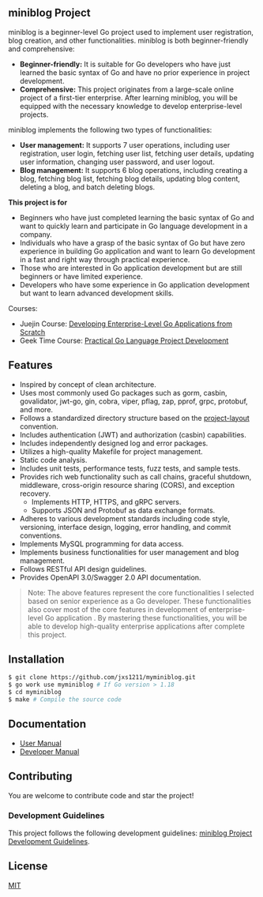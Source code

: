## miniblog Project

miniblog is a beginner-level Go project used to implement user registration, blog creation, and other functionalities. miniblog is both beginner-friendly and comprehensive:

- **Beginner-friendly:** It is suitable for Go developers who have just learned the basic syntax of Go and have no prior experience in project development.
- **Comprehensive:** This project originates from a large-scale online project of a first-tier enterprise. After learning miniblog, you will be equipped with the necessary knowledge to develop enterprise-level projects.

miniblog implements the following two types of functionalities:
- **User management:** It supports 7 user operations, including user registration, user login, fetching user list, fetching user details, updating user information, changing user password, and user logout.
- **Blog management:** It supports 6 blog operations, including creating a blog, fetching blog list, fetching blog details, updating blog content, deleting a blog, and batch deleting blogs.

**This project is for**

- Beginners who have just completed learning the basic syntax of Go and want to quickly learn and participate in Go language development in a company.
- Individuals who have a grasp of the basic syntax of Go but have zero experience in building Go application  and want to learn Go development in a fast and right way through practical experience.
- Those who are interested in Go application development but are still beginners or have limited experience.
- Developers who have some experience in Go application development but want to learn advanced development skills.

Courses:

- Juejin Course: [Developing Enterprise-Level Go Applications from Scratch](https://juejin.cn/book/7176608782871429175)
- Geek Time Course: [Practical Go Language Project Development](https://time.geekbang.org/column/intro/100079601?tab=intro)

## Features

- Inspired by concept of clean architecture.
- Uses most commonly used Go packages such as gorm, casbin, govalidator, jwt-go, gin, cobra, viper, pflag, zap, pprof, grpc, protobuf, and more.
- Follows a standardized directory structure based on the [project-layout](https://github.com/golang-standards/project-layout) convention.
- Includes authentication (JWT) and authorization (casbin) capabilities.
- Includes independently designed log and error packages.
- Utilizes a high-quality Makefile for project management.
- Static code analysis.
- Includes unit tests, performance tests, fuzz tests, and sample tests.
- Provides rich web functionality such as call chains, graceful shutdown, middleware, cross-origin resource sharing (CORS), and exception recovery.
  - Implements HTTP, HTTPS, and gRPC servers.
  - Supports JSON and Protobuf as data exchange formats.
- Adheres to various development standards including code style, versioning, interface design, logging, error handling, and commit conventions.
- Implements MySQL programming for data access.
- Implements business functionalities for user management and blog management.
- Follows RESTful API design guidelines.
- Provides OpenAPI 3.0/Swagger 2.0 API documentation.

> Note: The above features represent the core functionalities I selected based on senior experience as a Go developer. These functionalities also cover most of the core features in development of enterprise-level Go application . By mastering these functionalities, you will be able to develop high-quality enterprise applications after complete this project.

## Installation

```bash
$ git clone https://github.com/jxs1211/myminiblog.git
$ go work use myminiblog # If Go version > 1.18
$ cd myminiblog
$ make # Compile the source code
```

## Documentation

- [User Manual](./docs/guide/zh-CN/README.md)
- [Developer Manual](./docs/devel/zh-CN/README.md)

## Contributing

You are welcome to contribute code and star the project!

### Development Guidelines

This project follows the following development guidelines: [miniblog Project Development Guidelines](./docs/devel/zh-CN/conversions/README.md).

## License

[MIT](https://choosealicense.com/licenses/mit/)